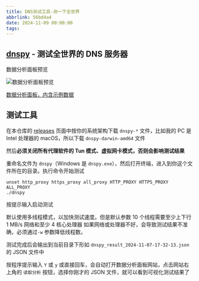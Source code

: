 ```yaml
---
title: DNS测试工具-测一下全世界
abbrlink: 56bd4a4
date: 2024-11-09 00:00:00
tags:
---
```


## [dnspy](https://github.com/xxnuo/dns-benchmark) - 测试全世界的 DNS 服务器

数据分析面板预览

![数据分析面板预览](https://ghp.ci/https://raw.githubusercontent.com/xxnuo/dns-benchmark/master/images/preview.png)

[数据分析面板，内含示例数据](https://bench.dash.2020818.xyz/)

## 测试工具

在本仓库的 [releases](https://github.com/xxnuo/dns-benchmark/releases) 页面中按你的系统架构下载 `dnspy-*` 文件，比如我的 PC 是 Intel 处理器的 macOS，所以下载 `dnspy-darwin-amd64` 文件

然后**必须关闭所有代理软件的 Tun 模式、虚拟网卡模式，否则会影响测试结果**

重命名文件为 `dnspy`（Windows 是 `dnspy.exe`），然后打开终端，进入到你这个文件所在的目录。执行命令开始测试

```
unset http_proxy https_proxy all_proxy HTTP_PROXY HTTPS_PROXY ALL_PROXY
./dnspy
```

按提示输入启动测试

默认使用多线程模式，以加快测试速度。但是默认参数 10 个线程需要至少上下行 1 MB/s 网络和至少 4 核心处理器
如果网络或处理器不好，会导致测试结果不准确，必须通过`-w` 参数降低线程数。

测试完成后会输出到当前目录下形如 `dnspy_result_2024-11-07-17-32-13.json` 的 JSON 文件中

按程序提示输入 `Y` 或 `y` 或直接回车，会自动打开数据分析面板网站，点击网站右上角的 `读取分析` 按钮，选择你刚才的 JSON 文件，就可以看到可视化测试结果了
